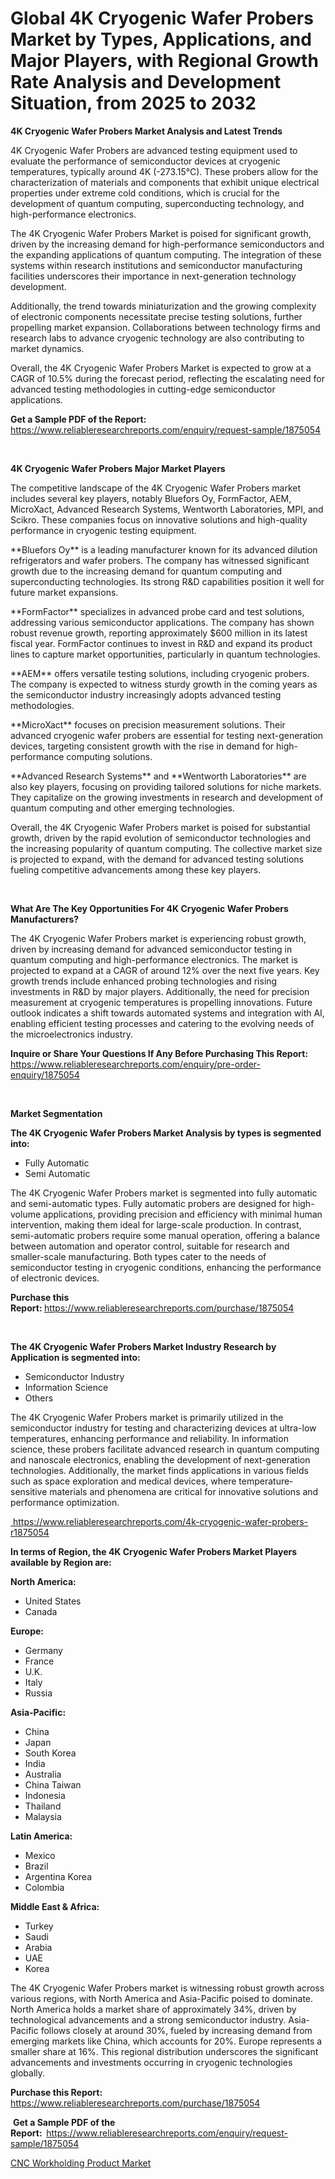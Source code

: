 <p><h1>Global 4K Cryogenic Wafer Probers Market by Types, Applications, and Major Players, with Regional Growth Rate Analysis and Development Situation, from 2025 to 2032</h1></p><p><strong>4K Cryogenic Wafer Probers Market Analysis and Latest Trends</strong></p>
<p><p>4K Cryogenic Wafer Probers are advanced testing equipment used to evaluate the performance of semiconductor devices at cryogenic temperatures, typically around 4K (-273.15°C). These probers allow for the characterization of materials and components that exhibit unique electrical properties under extreme cold conditions, which is crucial for the development of quantum computing, superconducting technology, and high-performance electronics.</p><p>The 4K Cryogenic Wafer Probers Market is poised for significant growth, driven by the increasing demand for high-performance semiconductors and the expanding applications of quantum computing. The integration of these systems within research institutions and semiconductor manufacturing facilities underscores their importance in next-generation technology development. </p><p>Additionally, the trend towards miniaturization and the growing complexity of electronic components necessitate precise testing solutions, further propelling market expansion. Collaborations between technology firms and research labs to advance cryogenic technology are also contributing to market dynamics. </p><p>Overall, the 4K Cryogenic Wafer Probers Market is expected to grow at a CAGR of 10.5% during the forecast period, reflecting the escalating need for advanced testing methodologies in cutting-edge semiconductor applications.</p></p>
<p><strong>Get a Sample PDF of the Report:&nbsp;</strong> <a href="https://www.reliableresearchreports.com/enquiry/request-sample/1875054?utm_campaign=2756&utm_medium=2&utm_source=Github&utm_content=ia&utm_term=28022025&utm_id=4k-cryogenic-wafer-probers">https://www.reliableresearchreports.com/enquiry/request-sample/1875054</a></p>
<p>&nbsp;</p>
<p><strong>4K Cryogenic Wafer Probers Major Market Players</strong></p>
<p><p>The competitive landscape of the 4K Cryogenic Wafer Probers market includes several key players, notably Bluefors Oy, FormFactor, AEM, MicroXact, Advanced Research Systems, Wentworth Laboratories, MPI, and Scikro. These companies focus on innovative solutions and high-quality performance in cryogenic testing equipment.</p><p>**Bluefors Oy** is a leading manufacturer known for its advanced dilution refrigerators and wafer probers. The company has witnessed significant growth due to the increasing demand for quantum computing and superconducting technologies. Its strong R&D capabilities position it well for future market expansions.</p><p>**FormFactor** specializes in advanced probe card and test solutions, addressing various semiconductor applications. The company has shown robust revenue growth, reporting approximately $600 million in its latest fiscal year. FormFactor continues to invest in R&D and expand its product lines to capture market opportunities, particularly in quantum technologies.</p><p>**AEM** offers versatile testing solutions, including cryogenic probers. The company is expected to witness sturdy growth in the coming years as the semiconductor industry increasingly adopts advanced testing methodologies. </p><p>**MicroXact** focuses on precision measurement solutions. Their advanced cryogenic wafer probers are essential for testing next-generation devices, targeting consistent growth with the rise in demand for high-performance computing solutions.</p><p>**Advanced Research Systems** and **Wentworth Laboratories** are also key players, focusing on providing tailored solutions for niche markets. They capitalize on the growing investments in research and development of quantum computing and other emerging technologies.</p><p>Overall, the 4K Cryogenic Wafer Probers market is poised for substantial growth, driven by the rapid evolution of semiconductor technologies and the increasing popularity of quantum computing. The collective market size is projected to expand, with the demand for advanced testing solutions fueling competitive advancements among these key players.</p></p>
<p>&nbsp;</p>
<p><strong>What Are The Key Opportunities For 4K Cryogenic Wafer Probers Manufacturers?</strong></p>
<p><p>The 4K Cryogenic Wafer Probers market is experiencing robust growth, driven by increasing demand for advanced semiconductor testing in quantum computing and high-performance electronics. The market is projected to expand at a CAGR of around 12% over the next five years. Key growth trends include enhanced probing technologies and rising investments in R&D by major players. Additionally, the need for precision measurement at cryogenic temperatures is propelling innovations. Future outlook indicates a shift towards automated systems and integration with AI, enabling efficient testing processes and catering to the evolving needs of the microelectronics industry.</p></p>
<p><strong>Inquire or Share Your Questions If Any Before Purchasing This Report:</strong> <a href="https://www.reliableresearchreports.com/enquiry/pre-order-enquiry/1875054?utm_campaign=2756&utm_medium=2&utm_source=Github&utm_content=ia&utm_term=28022025&utm_id=4k-cryogenic-wafer-probers">https://www.reliableresearchreports.com/enquiry/pre-order-enquiry/1875054</a></p>
<p>&nbsp;</p>
<p><strong>Market Segmentation</strong></p>
<p><strong>The 4K Cryogenic Wafer Probers Market Analysis by types is segmented into:</strong></p>
<p><ul><li>Fully Automatic</li><li>Semi Automatic</li></ul></p>
<p><p>The 4K Cryogenic Wafer Probers market is segmented into fully automatic and semi-automatic types. Fully automatic probers are designed for high-volume applications, providing precision and efficiency with minimal human intervention, making them ideal for large-scale production. In contrast, semi-automatic probers require some manual operation, offering a balance between automation and operator control, suitable for research and smaller-scale manufacturing. Both types cater to the needs of semiconductor testing in cryogenic conditions, enhancing the performance of electronic devices.</p></p>
<p><strong>Purchase this Report:&nbsp;</strong><a href="https://www.reliableresearchreports.com/purchase/1875054?utm_campaign=2756&utm_medium=2&utm_source=Github&utm_content=ia&utm_term=28022025&utm_id=4k-cryogenic-wafer-probers">https://www.reliableresearchreports.com/purchase/1875054</a></p>
<p>&nbsp;</p>
<p><strong>The 4K Cryogenic Wafer Probers Market Industry Research by Application is segmented into:</strong></p>
<p><ul><li>Semiconductor Industry</li><li>Information Science</li><li>Others</li></ul></p>
<p><p>The 4K Cryogenic Wafer Probers market is primarily utilized in the semiconductor industry for testing and characterizing devices at ultra-low temperatures, enhancing performance and reliability. In information science, these probers facilitate advanced research in quantum computing and nanoscale electronics, enabling the development of next-generation technologies. Additionally, the market finds applications in various fields such as space exploration and medical devices, where temperature-sensitive materials and phenomena are critical for innovative solutions and performance optimization.</p></p>
<p><a href="https://www.reliableresearchreports.com/4k-cryogenic-wafer-probers-r1875054?utm_campaign=2756&utm_medium=2&utm_source=Github&utm_content=ia&utm_term=28022025&utm_id=4k-cryogenic-wafer-probers">&nbsp;https://www.reliableresearchreports.com/4k-cryogenic-wafer-probers-r1875054</a></p>
<p><strong>In terms of Region, the 4K Cryogenic Wafer Probers Market Players available by Region are:</strong></p>
<p>
    <p> <strong> North America: </strong>
        <ul>
            <li>United States</li>
            <li>Canada</li>
        </ul>
        </p> 
    <p> <strong> Europe: </strong>
        <ul>
            <li>Germany</li>
            <li>France</li>
            <li>U.K.</li>
            <li>Italy</li>
            <li>Russia</li>
        </ul>
        </p> 
    <p> <strong> Asia-Pacific: </strong>
        <ul>
            <li>China</li>
            <li>Japan</li>
            <li>South Korea</li>
            <li>India</li>
            <li>Australia</li>
            <li>China Taiwan</li>
            <li>Indonesia</li>
            <li>Thailand</li>
            <li>Malaysia</li>
        </ul>
        </p> 
    <p> <strong> Latin America: </strong>
        <ul>
            <li>Mexico</li>
            <li>Brazil</li>
            <li>Argentina Korea</li>
            <li>Colombia</li>
        </ul>
        </p> 
    <p> <strong> Middle East & Africa: </strong>
        <ul>
            <li>Turkey</li>
            <li>Saudi</li>
            <li>Arabia</li>
            <li>UAE</li>
            <li>Korea</li>
        </ul>
    </p>
    </p>
<p><p>The 4K Cryogenic Wafer Probers market is witnessing robust growth across various regions, with North America and Asia-Pacific poised to dominate. North America holds a market share of approximately 34%, driven by technological advancements and a strong semiconductor industry. Asia-Pacific follows closely at around 30%, fueled by increasing demand from emerging markets like China, which accounts for 20%. Europe represents a smaller share at 16%. This regional distribution underscores the significant advancements and investments occurring in cryogenic technologies globally.</p></p>
<p><strong>Purchase this Report: </strong><a href="https://www.reliableresearchreports.com/purchase/1875054?utm_campaign=2756&utm_medium=2&utm_source=Github&utm_content=ia&utm_term=28022025&utm_id=4k-cryogenic-wafer-probers">https://www.reliableresearchreports.com/purchase/1875054</a></p>
<p>&nbsp;<strong>Get a Sample PDF of the Report:&nbsp;&nbsp;</strong><a href="https://www.reliableresearchreports.com/enquiry/request-sample/1875054?utm_campaign=2756&utm_medium=2&utm_source=Github&utm_content=ia&utm_term=28022025&utm_id=4k-cryogenic-wafer-probers">https://www.reliableresearchreports.com/enquiry/request-sample/1875054</a></p>
<p><strong></strong></p>
<p><p><a href="https://github.com/bholdsfofie/Market-Research-Report-List-1/blob/main/cnc-workholding-product-market.md?utm_campaign=2756&utm_medium=2&utm_source=Github&utm_content=ia&utm_term=28022025&utm_id=4k-cryogenic-wafer-probers">CNC Workholding Product Market</a></p></p>